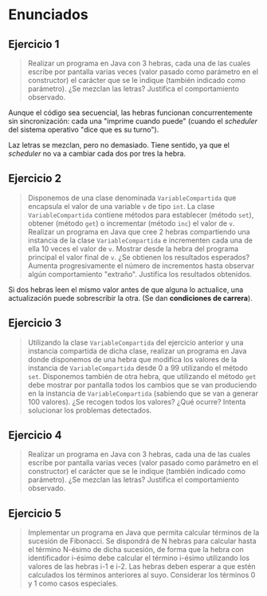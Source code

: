 # Enunciados

## Ejercicio 1
> Realizar un programa en Java con 3 hebras, cada una de las cuales escribe por
> pantalla varias veces (valor pasado como parámetro en el constructor) el 
> carácter que se le indique (también indicado como parámetro). ¿Se mezclan las 
> letras? Justifica el comportamiento observado.

Aunque el código sea secuencial, las hebras funcionan concurrentemente sin 
sincronización: cada una "imprime cuando puede" (cuando el _scheduler_ del 
sistema operativo "dice que es su turno").

Laz letras se mezclan, pero no demasiado. Tiene sentido, ya que el _scheduler_ 
no va a cambiar cada dos por tres la hebra.

## Ejercicio 2
> Disponemos de una clase denominada `VariableCompartida` que encapsula el
> valor de una variable `v` de tipo `int`. La clase `VariableCompartida` contiene
> métodos para establecer (método `set`), obtener (método `get`) o incrementar
> (método `inc`) el valor de `v`. Realizar un programa en Java que cree 2 hebras
> compartiendo una instancia de la clase `VariableCompartida` e incrementen
> cada una de ella 10 veces el valor de `v`. Mostrar desde la hebra del programa
> principal el valor final de `v`. ¿Se obtienen los resultados esperados? Aumenta
> progresivamente el número de incrementos hasta observar algún
> comportamiento "extraño". Justifica los resultados obtenidos.

Si dos hebras leen el mismo valor antes de que alguna lo actualice, una 
actualización puede sobrescribir la otra. (Se dan **condiciones de carrera**).

## Ejercicio 3
> Utilizando la clase `VariableCompartida` del ejercicio anterior y una 
> instancia compartida de dicha clase, realizar un programa en Java donde 
> disponemos de una hebra que modifica los valores de la instancia de 
> `VariableCompartida` desde 0 a 99 utilizando el método `set`. Disponemos 
> también de otra hebra, que utilizando el método `get` debe mostrar por 
> pantalla todos los cambios que se van produciendo en la instancia de 
> `VariableCompartida` (sabiendo que se van a generar 100 valores). ¿Se recogen
> todos los valores? ¿Qué ocurre? Intenta solucionar los problemas detectados.

## Ejercicio 4
> Realizar un programa en Java con 3 hebras, cada una de las cuales escribe por
> pantalla varias veces (valor pasado como parámetro en el constructor) el 
> carácter que se le indique (también indicado como parámetro). ¿Se mezclan las
> letras? Justifica el comportamiento observado.

## Ejercicio 5
> Implementar un programa en Java que permita calcular términos de la sucesión
> de Fibonacci. Se dispondrá de N hebras para calcular hasta el término N-ésimo
> de dicha sucesión, de forma que la hebra con identificador i-ésimo debe 
> calcular el término i-ésimo utilizando los valores de las hebras i-1 e i-2. 
> Las hebras deben esperar a que estén calculados los términos anteriores al 
> suyo. Considerar los términos 0 y 1 como casos especiales.